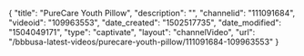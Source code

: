 {
    "title": "PureCare Youth Pillow",
    "description": "",
    "channelid": "111091684",
    "videoid": "109963553",
    "date_created": "1502517735",
    "date_modified": "1504049171",
    "type": "captivate",
    "layout": "channelVideo",
    "url": "\/bbbusa-latest-videos\/purecare-youth-pillow\/111091684-109963553"
}